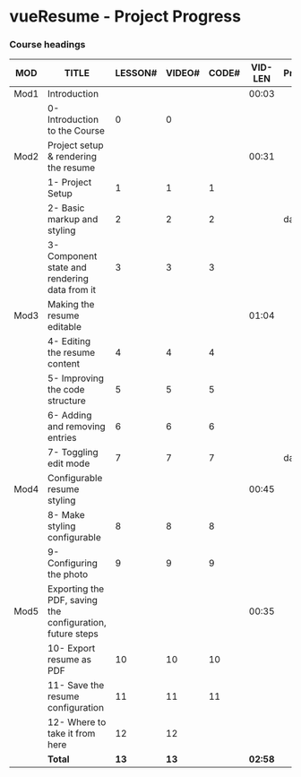 # vueResume - Project Progress



### Course headings

| MOD  | TITLE                                                     | LESSON# | VIDEO# | CODE# | VID-LEN   | Progress |
| ---- | --------------------------------------------------------- | ------- | ------ | ----- | --------- | -------- |
| Mod1 | Introduction                                              |         |        |       | 00:03     |          |
|      | 0- Introduction to the Course                             | 0       | 0      |       |           |          |
| Mod2 | Project setup & rendering the resume                      |         |        |       | 00:31     |          |
|      | 1- Project Setup                                          | 1       | 1      | 1     |           |          |
|      | 2- Basic markup and styling                               | 2       | 2      | 2     |           | day 1    |
|      | 3- Component state and rendering data from it             | 3       | 3      | 3     |           |          |
| Mod3 | Making the resume editable                                |         |        |       | 01:04     |          |
|      | 4- Editing the resume content                             | 4       | 4      | 4     |           |          |
|      | 5- Improving the code structure                           | 5       | 5      | 5     |           |          |
|      | 6- Adding and removing entries                            | 6       | 6      | 6     |           |          |
|      | 7- Toggling edit mode                                     | 7       | 7      | 7     |           | day 3    |
| Mod4 | Configurable resume styling                               |         |        |       | 00:45     |          |
|      | 8- Make styling configurable                              | 8       | 8      | 8     |           |          |
|      | 9- Configuring the photo                                  | 9       | 9      | 9     |           |          |
| Mod5 | Exporting the PDF, saving the configuration, future steps |         |        |       | 00:35     |          |
|      | 10- Export resume as PDF                                  | 10      | 10     | 10    |           |          |
|      | 11- Save the resume configuration                         | 11      | 11     | 11    |           |          |
|      | 12- Where to take it from here                            | 12      | 12     |       |           |          |
|      | __Total__                                                 | __13__  | __13__ |       | __02:58__ |          |

